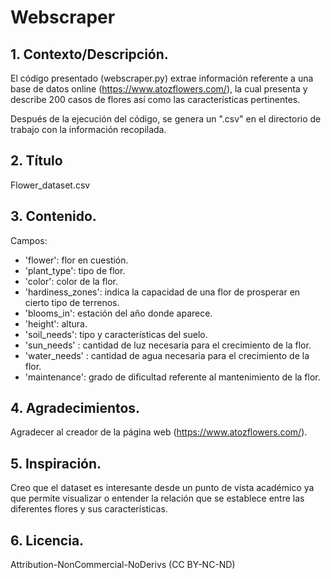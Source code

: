# Webscraper

## 1. Contexto/Descripción.

El código presentado (webscraper.py) extrae información referente a una base de datos online (https://www.atozflowers.com/), la cual presenta y describe 200 casos de flores así como las características pertinentes.

Después de la ejecución del código, se genera un ".csv" en el directorio de trabajo con la información recopilada.

## 2. Título

Flower_dataset.csv

## 3. Contenido.

Campos:

* 'flower': flor en cuestión.
* 'plant_type': tipo de flor.
* 'color': color de la flor.
* 'hardiness_zones': indica la capacidad de una flor de prosperar en cierto tipo de terrenos.
* 'blooms_in': estación del año donde aparece.
* 'height': altura.
* 'soil_needs': tipo y características del suelo.
* 'sun_needs' : cantidad de luz necesaria para el crecimiento de la flor.
* 'water_needs' : cantidad de agua necesaria para el crecimiento de la flor.
* 'maintenance': grado de dificultad referente al mantenimiento de la flor.

## 4. Agradecimientos. 

Agradecer al creador de la página web (https://www.atozflowers.com/).

## 5. Inspiración. 

Creo que el dataset es interesante desde un punto de vista académico ya que permite visualizar o entender la relación que se establece entre las diferentes flores y sus características.

## 6. Licencia. 

Attribution-NonCommercial-NoDerivs (CC BY-NC-ND)
